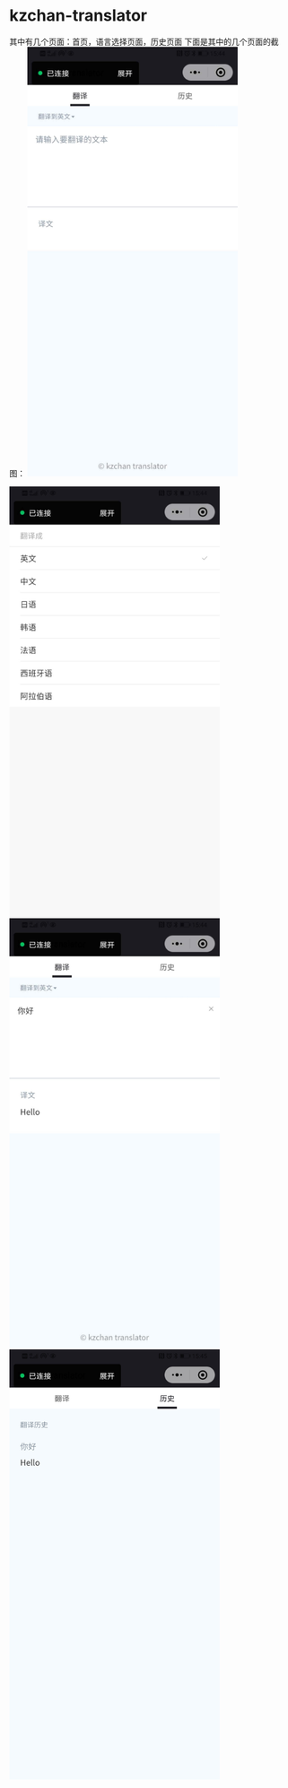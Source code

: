 # kzchan-translator
其中有几个页面：首页，语言选择页面，历史页面
下面是其中的几个页面的截图：
<img src="https://github.com/kzchan111/kzchan-translator/blob/main/images/1.jpeg" width=375/>

<img src="https://github.com/kzchan111/kzchan-translator/blob/main/images/2.jpeg" width=375/>

<img src="https://github.com/kzchan111/kzchan-translator/blob/main/images/3.jpeg" width=375/>

<img src="https://github.com/kzchan111/kzchan-translator/blob/main/images/4.jpeg" width=375/>
